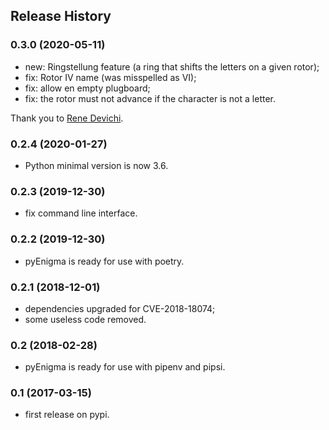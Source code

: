 ## Release History


### 0.3.0 (2020-05-11)

* new: Ringstellung feature (a ring that shifts the letters on a given rotor);
* fix: Rotor IV name (was misspelled as VI);
* fix: allow en empty plugboard;
* fix: the rotor must not advance if the character is not a letter.

Thank you to [Rene Devichi](https://github.com/rene-d).


### 0.2.4 (2020-01-27)

* Python minimal version is now 3.6.


### 0.2.3 (2019-12-30)

* fix command line interface.


### 0.2.2 (2019-12-30)

* pyEnigma is ready for use with poetry.


### 0.2.1 (2018-12-01)

* dependencies upgraded for CVE-2018-18074;
* some useless code removed.


### 0.2 (2018-02-28)

* pyEnigma is ready for use with pipenv and pipsi.


### 0.1 (2017-03-15)

* first release on pypi.
